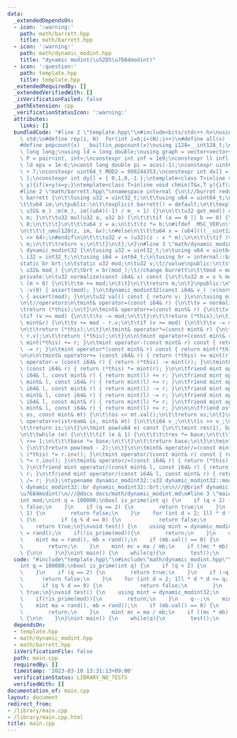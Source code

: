```yaml
---
data:
  _extendedDependsOn:
  - icon: ':warning:'
    path: math/barrett.hpp
    title: math/barrett.hpp
  - icon: ':warning:'
    path: math/dynamic_modint.hpp
    title: "dynamic modint(\u52D5\u7684modint)"
  - icon: ':question:'
    path: template.hpp
    title: template.hpp
  _extendedRequiredBy: []
  _extendedVerifiedWith: []
  _isVerificationFailed: false
  _pathExtension: cpp
  _verificationStatusIcon: ':warning:'
  attributes:
    links: []
  bundledCode: "#line 2 \"template.hpp\"\n#include<bits/stdc++.h>\nusing namespace\
    \ std;\n#define rep(i, N)  for(int i=0;i<(N);i++)\n#define all(x) (x).begin(),(x).end()\n\
    #define popcount(x) __builtin_popcount(x)\nusing i128=__int128_t;\nusing ll =\
    \ long long;\nusing ld = long double;\nusing graph = vector<vector<int>>;\nusing\
    \ P = pair<int, int>;\nconstexpr int inf = 1e9;\nconstexpr ll infl = 1e18;\nconstexpr\
    \ ld eps = 1e-6;\nconst long double pi = acos(-1);\nconstexpr uint64_t MOD = 1e9\
    \ + 7;\nconstexpr uint64_t MOD2 = 998244353;\nconstexpr int dx[] = { 1,0,-1,0\
    \ };\nconstexpr int dy[] = { 0,1,0,-1 };\ntemplate<class T>inline void chmax(T&x,T\
    \ y){if(x<y)x=y;}\ntemplate<class T>inline void chmin(T&x,T y){if(x>y)x=y;}\n\
    #line 2 \"math/barrett.hpp\"\nnamespace internal {\n\t//burret reduction\n\tclass\
    \ barrett {\n\t\tusing u32 = uint32_t;\n\t\tusing u64 = uint64_t;\n\n\t\tu32 m;\n\
    \t\tu64 im;\n\tpublic:\n\t\texplicit barrett() = default;\n\t\texplicit barrett(const\
    \ u32& m_) :m(m_), im((u64)(-1) / m_ + 1) {}\n\n\t\tu32 get_mod() const { return\
    \ m; }\n\t\tu32 mul(u32 a, u32 b) {\n\t\t\tif (a == 0 || b == 0) {\n\t\t\t\treturn\
    \ 0;\n\t\t\t}\n\t\t\tu64 z = a;\n\t\t\tz *= b;\n#ifdef _MSC_VER\n\t\t\tu64 x;\n\
    \n\t\t\t_umul128(z, im, &x);\n#else\n\t\t\tu64 x = (u64)(((__uint128_t)(z)*im)\
    \ >> 64);\n#endif\n\n\t\t\tu32 v = (u32)(z - x * m);\n\n\t\t\tif (v >= m)v +=\
    \ m;\n\t\t\treturn v;\n\t\t}\n\t};\n}\n#line 3 \"math/dynamic_modint.hpp\"\nclass\
    \ dynamic_modint32 {\n\tusing u32 = uint32_t;\n\tusing u64 = uint64_t;\n\n\tusing\
    \ i32 = int32_t;\n\tusing i64 = int64_t;\n\tusing br = internal::barrett;\n\n\t\
    static br brt;\n\tstatic u32 mod;\n\tu32 v;\t//value\npublic:\n\tstatic void set_mod(const\
    \ u32& mod_) {\n\t\tbrt = br(mod_);\t//change burrett\n\t\tmod = mod_;\n\t}\n\
    private:\n\tu32 normalize(const i64& x) const {\n\t\tu32 m = x % mod;\n\t\tif\
    \ (m < 0) {\n\t\t\tm += mod;\n\t\t}\n\t\treturn m;\n\t}\npublic:\n\tdynamic_modint32()\
    \ :v(0) { assert(mod); }\n\tdynamic_modint32(const i64& v_) :v(normalize(v_))\
    \ { assert(mod); }\n\n\tu32 val() const { return v; }\n\n\tusing mint = dynamic_modint32;\n\
    \n\t//operators\n\tmint& operator=(const i64& r) {\n\t\tv = normalize(r); \n\t\
    \treturn (*this);\n\t}\n\tmint& operator+=(const mint& r) {\n\t\tv += r.v;\n\t\
    \tif (v >= mod) {\n\t\t\tv -= mod;\n\t\t}\n\t\treturn (*this);\n\t}\n\tmint& operator-=(const\
    \ mint&r) {\n\t\tv += mod - r.v;\n\t\tif (v >= mod) {\n\t\t\tv -= mod;\n\t\t}\n\
    \n\t\treturn (*this);\n\t}\n\tmint& operator*=(const mint& r) {\n\t\tv = brt.mul(v,\
    \ r.v);\n\t\treturn (*this);\n\t}\n\n\tmint operator+(const mint& r) const { return\
    \ mint(*this) += r; }\n\tmint operator-(const mint& r) const { return mint(*this)\
    \ -= r; }\n\tmint operator*(const mint& r) const { return mint(*this) *= r; }\n\
    \n\n\n\tmint& operator+= (const i64& r) { return (*this) += mint(r); }\n\tmint&\
    \ operator-= (const i64& r) { return (*this) -= mint(r); }\n\tmint& operator*=\
    \ (const i64& r) { return (*this) *= mint(r); }\n\n\tfriend mint operator+(const\
    \ i64& l, const mint& r) { return mint(l) += r; }\n\tfriend mint operator+(const\
    \ mint& l, const i64& r) { return mint(l) += r; }\n\tfriend mint operator-(const\
    \ i64& l, const mint& r) { return mint(l) -= r; }\n\tfriend mint operator-(const\
    \ mint& l, const i64& r) { return mint(l) -= r; }\n\tfriend mint operator*(const\
    \ i64& l, const mint& r) { return mint(l) *= r; }\n\tfriend mint operator*(const\
    \ mint& l, const i64& r) { return mint(l) += r; }\n\n\n\tfriend ostream& operator<<(ostream&\
    \ os, const mint& mt) {\n\t\tos << mt.val();\n\t\treturn os;\n\t}\n\tfriend istream&\
    \ operator>>(istream& is, mint& mt) {\n\t\ti64 v_;\n\t\tis >> v_;\n\t\tmt = v_;\n\
    \t\treturn is;\n\t}\n\tmint pow(u64 e) const {\n\t\tmint res(1), base(*this);\n\
    \n\t\twhile (e) {\n\t\t\tif (e & 1) {\n\t\t\t\tres *= base;\n\t\t\t}\n\t\t\te\
    \ >>= 1;\n\t\t\tbase *= base;\n\t\t}\n\t\treturn base;\n\t}\n\tmint inv() const\
    \ {\n\t\treturn pow(mod - 2);\n\t}\n\n\tmint& operator/=(const mint& r) { return\
    \ (*this) *= r.inv(); }\n\tmint operator/(const mint& r) const { return mint(*this)\
    \ *= r.inv(); }\n\tmint& operator/=(const i64& r) { return (*this) /= mint(r);\
    \ }\n\tfriend mint operator/(const mint& l, const i64& r) { return mint(l) /=\
    \ r; }\n\tfriend mint operator/(const i64& l, const mint& r) { return mint(l)\
    \ /= r; }\n};\ntypename dynamic_modint32::u32 dynamic_modint32::mod;\ntypename\
    \ dynamic_modint32::br dynamic_modint32::brt;\n\n///@brief dynamic modint(\u52D5\
    \u7684modint)\n///@docs docs/math/dynamic_modint.md\n#line 3 \"main.cpp\"\n\n\
    int mod;\nint q = 100000;\nbool is_prime(int q) {\n    if (q < 2) {\n        return\
    \ false;\n    }\n    if (q == 2) {\n        return true;\n    }\n    if (~q &\
    \ 1) {\n        return false;\n    }\n    for (int d = 2; 1ll * d * d <= q; d++)\
    \ {\n        if (q % d == 0) {\n            return false;\n        }\n    }\n\
    \    return true;\n}\nvoid test() {\n    using mint = dynamic_modint32;\n    mod\
    \ = rand();\n    if(!is_prime(mod)){\n        return;\n    }\n    q--;\n    mint::set_mod(mod);\n\
    \    mint ma = rand(), mb = rand();\n    if (mb.val() == 0) {\n        q++;\n\
    \        return;\n    }\n    mint mc = ma / mb;\n    if ((mc * mb).val() != ma.val())\
    \ {\n\n    }\n}\nint main() {\n    while(q){\n        test();\n    }\n}\n"
  code: "#include\"template.hpp\"\n#include\"math/dynamic_modint.hpp\"\n\nint mod;\n\
    int q = 100000;\nbool is_prime(int q) {\n    if (q < 2) {\n        return false;\n\
    \    }\n    if (q == 2) {\n        return true;\n    }\n    if (~q & 1) {\n  \
    \      return false;\n    }\n    for (int d = 2; 1ll * d * d <= q; d++) {\n  \
    \      if (q % d == 0) {\n            return false;\n        }\n    }\n    return\
    \ true;\n}\nvoid test() {\n    using mint = dynamic_modint32;\n    mod = rand();\n\
    \    if(!is_prime(mod)){\n        return;\n    }\n    q--;\n    mint::set_mod(mod);\n\
    \    mint ma = rand(), mb = rand();\n    if (mb.val() == 0) {\n        q++;\n\
    \        return;\n    }\n    mint mc = ma / mb;\n    if ((mc * mb).val() != ma.val())\
    \ {\n\n    }\n}\nint main() {\n    while(q){\n        test();\n    }\n}"
  dependsOn:
  - template.hpp
  - math/dynamic_modint.hpp
  - math/barrett.hpp
  isVerificationFile: false
  path: main.cpp
  requiredBy: []
  timestamp: '2023-03-10 13:31:13+09:00'
  verificationStatus: LIBRARY_NO_TESTS
  verifiedWith: []
documentation_of: main.cpp
layout: document
redirect_from:
- /library/main.cpp
- /library/main.cpp.html
title: main.cpp
---
```

